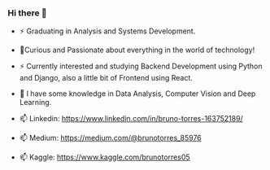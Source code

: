 ### Hi there 👋

<!--
**Brunotorres15/Brunotorres15** is a ✨ _special_ ✨ repository because its `README.md` (this file) appears on your GitHub profile.

Here are some ideas to get you started:

- 🔭 I’m currently working on ...
- 🌱 I’m currently learning ...
- 👯 I’m looking to collaborate on ...
- 🤔 I’m looking for help with ...
- 💬 Ask me about ...
- 📫 How to reach me: ...
- 😄 Pronouns: ...
- ⚡ Fun fact: ...
-->
- ⚡ Graduating in Analysis and Systems Development.
- 🔭Curious and Passionate about everything in the world of technology!
- ⚡ Currently interested and studying Backend Development using Python and Django, also a little bit of Frontend using React.
- 🔭 I have some knowledge in Data Analysis, Computer Vision and Deep Learning.

- 📫 Linkedin: https://www.linkedin.com/in/bruno-torres-163752189/
- 📫 Medium: https://medium.com/@brunotorres_85976
- 📫 Kaggle: https://www.kaggle.com/brunotorres05

